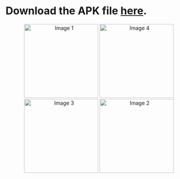 
# Download the APK file [here](https://github.com/manishdahiya00/Bejaati-Karao/BejaatiKarao.apk).


<p align="center">
  <img src="https://github.com/manishdahiya00/Bejaati-Karao/assets/132471309/61af8513-d50f-4eef-bc46-fe00b5b85c58" alt="Image 1" width="200"/>
   <img src="https://github.com/manishdahiya00/Bejaati-Karao/assets/132471309/5ff18b4e-7e0f-482a-8597-e3b76031d33c" alt="Image 4" width="200"/>
  <img src="https://github.com/manishdahiya00/Bejaati-Karao/assets/132471309/fcd9e788-e2f6-4c34-a402-5b0bd1b85c04" alt="Image 3" width="200"/>
  <img src="https://github.com/manishdahiya00/Bejaati-Karao/assets/132471309/a422b6b9-9901-4a8c-968b-6adb0e1406b9" alt="Image 2" width="200"/>
</p>

